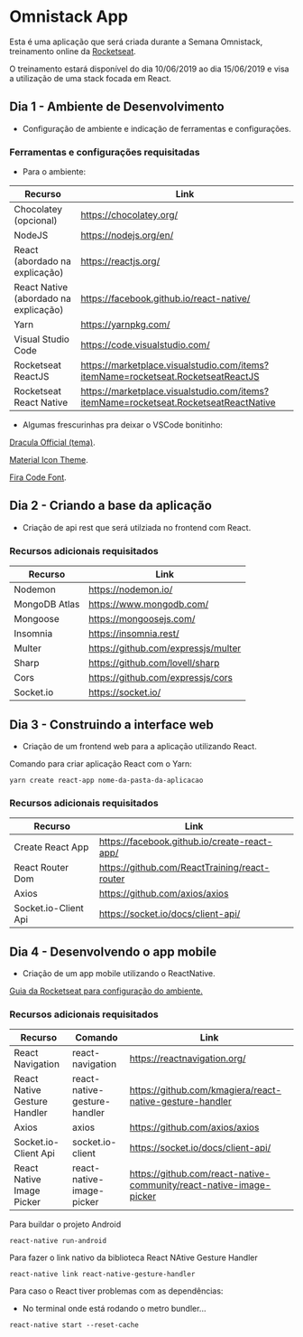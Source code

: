 # Omnistack App
Esta é uma aplicação que será criada durante a Semana Omnistack, treinamento online da [Rocketseat](https://rocketseat.com.br).

O treinamento estará disponível do dia 10/06/2019 ao dia 15/06/2019 e visa a utilização de uma stack focada em React.

##  Dia 1 - Ambiente de Desenvolvimento

- Configuração de ambiente e indicação de ferramentas e configurações.

### Ferramentas e configurações requisitadas
- Para o ambiente:

| Recurso | Link |
| ------- | ---- |
| Chocolatey (opcional) | https://chocolatey.org/ |
| NodeJS | https://nodejs.org/en/ |
| React (abordado na explicação) | https://reactjs.org/|
| React Native (abordado na explicação) | https://facebook.github.io/react-native/ |
| Yarn | https://yarnpkg.com/ |
| Visual Studio Code | https://code.visualstudio.com/ |
| Rocketseat ReactJS | https://marketplace.visualstudio.com/items?itemName=rocketseat.RocketseatReactJS |
| Rocketseat React Native | https://marketplace.visualstudio.com/items?itemName=rocketseat.RocketseatReactNative |

- Algumas frescurinhas pra deixar o VSCode bonitinho:

[Dracula Official (tema)](https://marketplace.visualstudio.com/items?itemName=dracula-theme.theme-dracula).

[Material Icon Theme](https://marketplace.visualstudio.com/items?itemName=PKief.material-icon-theme).

[Fira Code Font](https://github.com/tonsky/FiraCode).

## Dia 2 - Criando a base da aplicação

- Criação de api rest que será utilziada no frontend com React.

### Recursos adicionais requisitados
| Recurso | Link |
| ------- | ---- |
| Nodemon | https://nodemon.io/ |
| MongoDB Atlas | https://www.mongodb.com/ |
| Mongoose | https://mongoosejs.com/ |
| Insomnia | https://insomnia.rest/ |
| Multer | https://github.com/expressjs/multer |
| Sharp | https://github.com/lovell/sharp |
| Cors | https://github.com/expressjs/cors |
| Socket.io | https://socket.io/ |

## Dia 3 - Construindo a interface web

- Criação de um frontend web para a aplicação utilizando React.

Comando para criar aplicação React com o Yarn:
```
yarn create react-app nome-da-pasta-da-aplicacao
```

### Recursos adicionais requisitados
| Recurso | Link |
| ------- | ---- |
| Create React App | https://facebook.github.io/create-react-app/ |
| React Router Dom | https://github.com/ReactTraining/react-router |
| Axios | https://github.com/axios/axios |
| Socket.io-Client Api | https://socket.io/docs/client-api/ |

## Dia 4 - Desenvolvendo o app mobile

- Criação de um app mobile utilizando o ReactNative.

[Guia da Rocketseat para configuração do ambiente.](https://docs.rocketseat.dev/)

### Recursos adicionais requisitados
| Recurso | Comando | Link |
| ------- | ------- | ---- |
| React Navigation | react-navigation | https://reactnavigation.org/ |
| React Native Gesture Handler | react-native-gesture-handler | https://github.com/kmagiera/react-native-gesture-handler |
| Axios | axios | https://github.com/axios/axios |
| Socket.io-Client Api | socket.io-client | https://socket.io/docs/client-api/ |
| React Native Image Picker | react-native-image-picker | https://github.com/react-native-community/react-native-image-picker |

Para buildar o projeto Android
```
react-native run-android
```

Para fazer o link nativo da biblioteca React NAtive Gesture Handler
```
react-native link react-native-gesture-handler
```

Para caso o React tiver problemas com as dependências:
- No terminal onde está rodando o metro bundler...
```
react-native start --reset-cache
```
